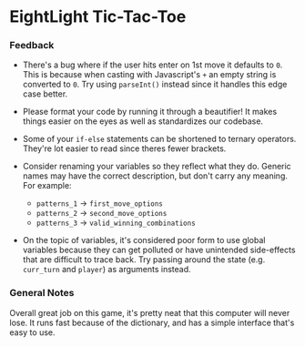 # EightLight Tic-Tac-Toe

### Feedback
- There's a bug where if the user hits enter on 1st move it defaults to `0`. This is because when casting with Javascript's `+` an empty string is converted to `0`. Try using `parseInt()` instead since it handles this edge case better.
- Please format your code by running it through a beautifier! It makes things easier on the eyes as well as standardizes our codebase.
- Some of your `if-else` statements can be shortened to ternary operators. They're lot easier to read since theres fewer brackets.
- Consider renaming your variables so they reflect what they do. Generic names may have the correct description, but don't carry any meaning. For example:
  - `patterns_1` -> `first_move_options`
  - `patterns_2` -> `second_move_options`
  - `patterns_3` -> `valid_winning_combinations`

- On the topic of variables, it's considered poor form to use global variables because they can get polluted or have unintended side-effects that are difficult to trace back. Try passing around the state (e.g. `curr_turn` and `player`) as arguments instead.

### General Notes
Overall great job on this game, it's pretty neat that this computer will never lose. It runs fast because of the dictionary, and has a simple interface that's easy to use.

